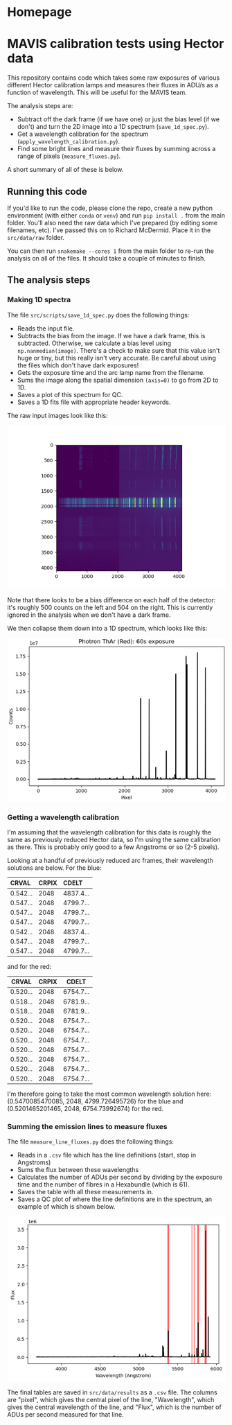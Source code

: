 # Homepage

# MAVIS calibration tests using Hector data

This repository contains code which takes some raw exposures of various different Hector calibration lamps and measures their fluxes in ADU/s as a function of wavelength. This will be useful for the MAVIS team.

The analysis steps are:

* Subtract off the dark frame (if we have one) or just the bias level (if we don't) and turn the 2D image into a 1D spectrum (`save_1d_spec.py`).
* Get a wavelength calibration for the spectrum (`apply_wavelength_calibration.py`).
* Find some bright lines and measure their fluxes by summing across a range of pixels (`measure_fluxes.py`).

A short summary of all of these is below.

## Running this code

If you'd like to run the code, please clone the repo, create a new python environment (with either `conda` or `venv`) and run `pip install .` from the main folder. You'll also need the raw data which I've prepared (by editing some filenames, etc). I've passed this on to Richard McDermid. Place it in the `src/data/raw` folder.

You can then run `snakemake --cores 1` from the main folder to re-run the analysis on all of the files. It should take a couple of minutes to finish.

## The analysis steps

### Making 1D spectra

The file `src/scripts/save_1d_spec.py` does the following things:

* Reads the input file.
* Subtracts the bias from the image. If we have a dark frame, this is subtracted. Otherwise, we calculate a bias level using `np.nanmedian(image)`. There's a check to make sure that this value isn't huge or tiny, but this really isn't very accurate. Be careful about using the files which don't have dark exposures!
* Gets the exposure time and the arc lamp name from the filename.
* Sums the image along the spatial dimension `(axis=0)` to go from 2D to 1D.
* Saves a plot of this spectrum for QC.
* Saves a 1D fits file with appropriate header keywords.

The raw input images look like this:

![2D image](img/2d_image.png)

Note that there looks to be a bias difference on each half of the detector: it's roughly 500 counts on the left and 504 on the right. This is currently ignored in the analysis when we don't have a dark frame. 

We then collapse them down into a 1D spectrum, which looks like this:

![A 1D spectrum of a Photron ThAr lamp in the red](img/Photron_ThAr_Red_60s_02_1d_spec.png)

### Getting a wavelength calibration

I'm assuming that the wavelength calibration for this data is roughly the same as previously reduced Hector data, so I'm using the same calibration as there. This is probably only good to a few Angstroms or so (2-5 pixels).

Looking at a handful of previously reduced arc frames, their wavelength solutions are below. For the blue:

| CRVAL      | CRPIX        | CDELT |
| :----------- | :----------- | :------ |
| 0.542... | 2048 | 4837.4... |
| 0.547... | 2048 | 4799.7... |
| 0.547... | 2048 | 4799.7... |
| 0.547... | 2048 | 4799.7... |
| 0.542... | 2048 | 4837.4... |
| 0.547... | 2048 | 4799.7... |
| 0.547... | 2048 | 4799.7... |

and for the red:

| CRVAL      | CRPIX        | CDELT |
| ----------- | ----------- | ------ |
| 0.520... |  2048 | 6754.7... |
| 0.518... |  2048 | 6781.9... |
| 0.518... |  2048 | 6781.9... |
| 0.520... |  2048 | 6754.7... |
| 0.520... |  2048 | 6754.7... |
| 0.520... |  2048 | 6754.7... |
| 0.520... |  2048 | 6754.7... |
| 0.520... |  2048 | 6754.7... |
| 0.520... |  2048 | 6754.7... |
| 0.520... |  2048 | 6754.7... |

I'm therefore going to take the most common wavelength solution here: (0.5470085470085, 2048, 4799.726495726) for the blue and (0.5201465201465, 2048, 6754.73992674) for the red.



### Summing the emission lines to measure fluxes

The file `measure_line_fluxes.py` does the following things:

* Reads in a `.csv` file which has the line definitions (start, stop in Angstroms)
* Sums the flux between these wavelengths
* Calculates the number of ADUs per second by dividing by the exposure time and the number of fibres in a Hexabundle (which is 61).
* Saves the table with all these measurements in.
* Saves a QC plot of where the line definitions are in the spectrum, an example of which is shown below.

![An example spectrum showing where the fluxes are summed over](img/Newport_Ne_Blue_300s_02_1dspec_cal_fluxes.png)

The final tables are saved in `src/data/results` as a `.csv` file. The columns are "pixel", which gives the central pixel of the line, "Wavelength", which gives the central wavelength of the line, and "Flux", which is the number of ADUs per second measured for that line.